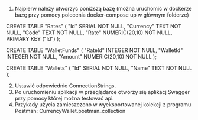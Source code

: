 1. Najpierw należy utworzyć poniższą bazę (można uruchomić w dockerze bazę przy pomocy polecenia docker-compose up w głównym folderze) 

CREATE TABLE "Rates" (
	"Id" SERIAL NOT NULL,
	"Currency" TEXT NOT NULL,
	"Code" TEXT NOT NULL,
	"Rate" NUMERIC(20,10) NOT NULL,
	PRIMARY KEY ("Id")
);

CREATE TABLE "WalletFunds" (
	"RateId" INTEGER NOT NULL,
	"WalletId" INTEGER NOT NULL,
	"Amount" NUMERIC(20,10) NOT NULL
);

CREATE TABLE "Wallets" (
	"Id" SERIAL NOT NULL,
	"Name" TEXT NOT NULL
);

2. Ustawić odpowiednio ConnectionStrings. 
3. Po uruchomieniu aplikacji w przeglądarce otworzy się aplikacj Swagger przy pomocy której można testować api.
4. Przykady użycia zamieszczono w wyeksportowanej kolekcji z programu Postman: CurrencyWallet.postman_collection
